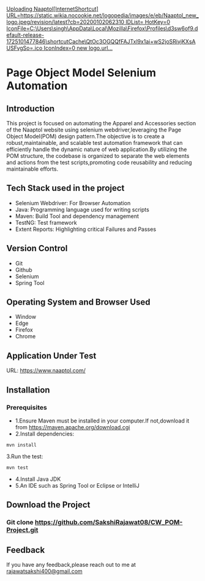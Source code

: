 
[Uploading Naaptol[InternetShortcut]
URL=https://static.wikia.nocookie.net/logopedia/images/e/eb/Naaptol_new_logo.jpeg/revision/latest?cb=20200102062310
IDList=
HotKey=0
IconFile=C:\Users\singh\AppData\Local\Mozilla\Firefox\Profiles\d3sw6of9.default-release-1725101477846\shortcutCache\QtOc3OGQQfFAJTxl9x1ai+wS2joSRivjKXsAUSFvgSo=.ico
IconIndex=0
 new logo.url…]()

# Page Object Model Selenium Automation
## Introduction
This project is focused on automating the Apparel and Accessories section of the Naaptol website using selenium webdriver,leveraging the Page Object Model(POM) design pattern.The objective is to create a robust,maintainable, and scalable test automation framework that can efficiently handle the dynamic nature of web application.By utilizing the POM structure, the codebase is organized to separate the web elements and actions from the test scripts,promoting code reusability and reducing maintainable efforts.
## Tech Stack used in the project
* Selenium Webdriver: For Browser Automation
* Java: Programming language used for writing scripts
* Maven: Build Tool and dependency management
* TestNG: Test framework
* Extent Reports: Highlighting critical Failures and Passes
## Version Control
* Git
* Github
* Selenium
* Spring Tool
## Operating System and Browser Used
* Window
* Edge
* Firefox
* Chrome
## Application Under Test
URL:  https://www.naaptol.com/ 
## Installation
### Prerequisites
* 1.Ensure Maven must be installed in your computer.If not,download it from  https://maven.apache.org/download.cgi 
* 2.Install dependencies:
```
mvn install
```
3.Run the test:
```
mvn test
```
* 4.Install Java JDK
* 5.An IDE such as Spring Tool or Eclipse or IntelliJ
## Download the Project
### Git clone https://github.com/SakshiRajawat08/CW_POM-Project.git
## Feedback
If you have any feedback,please reach out to me at rajawatsakshi400@gmail.com
